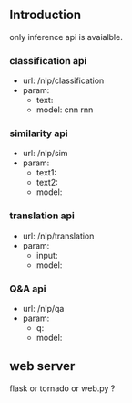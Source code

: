 ## Introduction

only inference api is avaialble.



### classification api


* url: /nlp/classification
* param:
    * text:
    * model: cnn rnn 




### similarity api

* url: /nlp/sim
* param:
    * text1:
    * text2:
    * model:


### translation api

* url: /nlp/translation
* param:
    * input:
    * model:


### Q&A api

* url: /nlp/qa
* param:
    * q:
    * model:




## web server

flask or tornado or web.py ?
